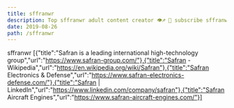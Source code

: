 ```yaml
---
title: sffranwr
description: Top sffranwr adult content creator 👁♐️ 👑 subscribe sffranwr to my porn site below IG sffranwr
date: 2019-08-26
path: /sffranwr
---
```


sffranwr
[{"title":"Safran is a leading international high-technology group","url":"https://www.safran-group.com/"},{"title":"Safran - Wikipedia","url":"https://en.wikipedia.org/wiki/Safran"},{"title":"Safran Electronics & Defense","url":"https://www.safran-electronics-defense.com/"},{"title":"Safran | LinkedIn","url":"https://www.linkedin.com/company/safran"},{"title":"Safran Aircraft Engines","url":"https://www.safran-aircraft-engines.com/"}]


